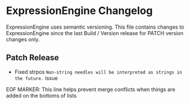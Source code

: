 # ExpressionEngine Changelog

ExpressionEngine uses semantic versioning. This file contains changes to ExpressionEngine since the last Build / Version release for PATCH version changes only.

## Patch Release
- Fixed strpos `Non-string needles will be interpreted as strings in the future.` issue



EOF MARKER: This line helps prevent merge conflicts when things are
added on the bottoms of lists
